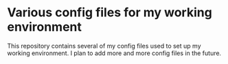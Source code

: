 Various config files for my working environment
======

This repository contains several of my config files used to set up my working environment. I plan to add more and more config files in the future.
